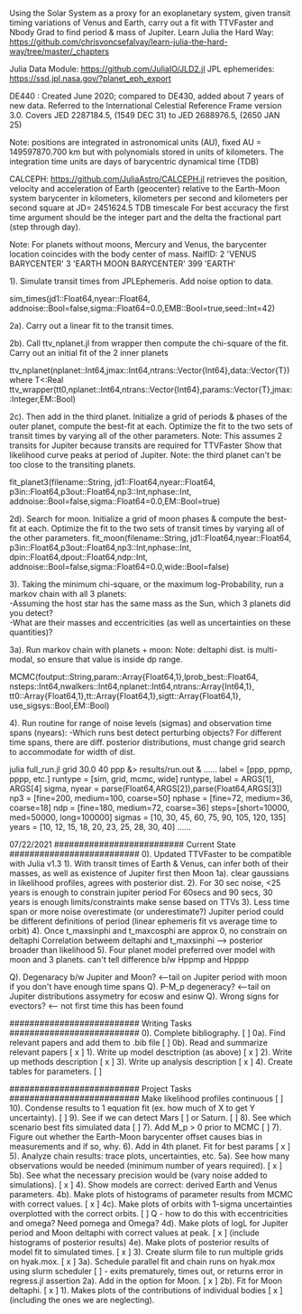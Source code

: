 Using the Solar System as a proxy for an exoplanetary system, 
given transit timing variations of Venus and Earth, carry out
a fit with TTVFaster and Nbody Grad to find period & mass of Jupiter.
Learn Julia the Hard Way:
https://github.com/chrisvoncsefalvay/learn-julia-the-hard-way/tree/master/_chapters

Julia Data Module:
https://github.com/JuliaIO/JLD2.jl
JPL ephemerides: https://ssd.jpl.nasa.gov/?planet_eph_export

DE440 : Created June 2020; compared to DE430, added about 7 years of new data.
        Referred to the International Celestial Reference Frame version 3.0.
        Covers JED 2287184.5, (1549 DEC 31) to JED 2688976.5, (2650 JAN 25)

Note: positions are integrated in astronomical units (AU), fixed AU = 149597870.700 km
but with polynomials stored in units of kilometers. 
The integration time units are days of barycentric dynamical time (TDB)


CALCEPH: https://github.com/JuliaAstro/CALCEPH.jl
retrieves the position, velocity and acceleration of Earth (geocenter) relative
to the Earth-Moon system barycenter in kilometers, kilometers per second and
kilometers per second square at JD= 2451624.5 TDB timescale 
For best accuracy the first time argument should be the integer part 
and the delta the fractional part (step through day).

Note: For planets without moons, Mercury and Venus, 
the barycenter location coincides with the body center of mass. 
NaifID: 
      2           'VENUS BARYCENTER'
      3           'EARTH MOON BARYCENTER'
      399         'EARTH'

1). Simulate transit times from JPLEphemeris. Add noise option to data.

sim_times(jd1::Float64,nyear::Float64,
  addnoise::Bool=false,sigma::Float64=0.0,EMB::Bool=true,seed::Int=42)

2a). Carry out a linear fit to the transit times. 

2b). Call ttv_nplanet.jl from wrapper then compute the chi-square 
of the fit. Carry out an initial fit of the 2 inner planets

ttv_nplanet(nplanet::Int64,jmax::Int64,ntrans::Vector{Int64},data::Vector{T}) where T<:Real
ttv_wrapper(tt0,nplanet::Int64,ntrans::Vector{Int64},params::Vector{T},jmax::Integer,EM::Bool) 

2c). Then add in the third planet. Initialize a grid of periods & 
phases of the outer planet, compute the best-fit at each.
Optimize the fit to the two sets of transit times by varying all of the
other parameters. 
Note: This assumes 2 transits for Jupiter because transits are required for TTVFaster
Show that likelihood curve peaks at period of Jupiter.
Note: the third planet can't be too close to the transiting planets.

fit_planet3(filename::String,
    jd1::Float64,nyear::Float64,
    p3in::Float64,p3out::Float64,np3::Int,nphase::Int,
    addnoise::Bool=false,sigma::Float64=0.0,EM::Bool=true)

2d). Search for moon. Initialize a grid of moon phases & compute the best-fit at each.
Optimize the fit to the two sets of transit times by varying all of the
other parameters. 
fit_moon(filename::String,
  jd1::Float64,nyear::Float64,
  p3in::Float64,p3out::Float64,np3::Int,nphase::Int,
  dpin::Float64,dpout::Float64,ndp::Int, 
  addnoise::Bool=false,sigma::Float64=0.0,wide::Bool=false)

3).  Taking the minimum chi-square, or the maximum log-Probability,
run a markov chain with all 3 planets:  
-Assuming the host star has the same mass as the Sun, which 3 planets did you detect?  
-What are their masses and eccentricities (as well as uncertainties on these
quantities)?

3a). Run markov chain with planets + moon:
Note: deltaphi dist. is multi-modal, so ensure that value is inside dp range.

 MCMC(foutput::String,param::Array{Float64,1},lprob_best::Float64,
    nsteps::Int64,nwalkers::Int64,nplanet::Int64,ntrans::Array{Int64,1},
    tt0::Array{Float64,1},tt::Array{Float64,1},sigtt::Array{Float64,1},
    use_sigsys::Bool,EM::Bool) 

4).  Run routine for range of noise levels (sigmas) and observation time spans (nyears):
-Which runs best detect perturbing objects? 
For different time spans, there are diff. posterior distributions, 
must change grid search to accommodate for width of dist.

julia full_run.jl grid 30.0 40 ppp &> results/run.out &
......
label = [ppp, ppmp, pppp, etc.]
runtype = [sim, grid, mcmc, wide]
runtype, label = ARGS[1], ARGS[4]
sigma, nyear = parse(Float64,ARGS[2]),parse(Float64,ARGS[3])
np3 = [fine=200, medium=100, coarse=50]     <!-- test=10 -->
nphase = [fine=72, medium=36, coarse=18]    <!-- test=10 -->
ndp = [fine=180, medium=72, coarse=36]      <!-- test=10 -->
steps=[short=10000, med=50000, long=100000] <!-- test=1000 -->
sigmas = [10, 30, 45, 60, 75, 90, 105, 120, 135] <!-- which of these are realistic? -->
years = [10, 12, 15, 18, 20, 23, 25, 28, 30, 40] <!-- how often to check results? -->
......

07/22/2021
##########################	Current State	##########################
0). Updated TTVFaster to be compatible with Julia v1.3
1). With transit times of Earth & Venus, can infer both of
their masses, as well as existence of Jupiter first then Moon
1a). clear gaussians in likelihood profiles, agrees with posterior dist.
2). For 30 sec noise, <25 years is enough to constrain jupiter period
    For 60secs and 90 secs, 30 years is enough
        limits/constraints make sense based on TTVs
3). Less time span or more noise overestimate (or underestimate?) Jupiter period
        could be different definitions of period (linear ephemeris fit vs average time to orbit)
4). Once t_maxsinphi and t_maxcosphi are approx 0, no constrain on deltaphi
    Correlation betweem deltaphi and t_maxsinphi --> posterior broader than likelihood
5). Four planet model preferred over model with moon and 3 planets. 
        can't tell difference b/w Hppmp and Hpppp

Q). Degenaracy b/w Jupiter and Moon? <--tail on Jupiter period with moon
        if you don't have enough time spans
Q). P-M_p degeneracy? <--tail on Jupiter distributions
        assymetry for ecosw and esinw
Q). Wrong signs for evectors? <-- not first time this has been found

##########################	Writing Tasks	##########################
0). Complete bibliography. [  ]
0a). Find relevant papers and add them to .bib file [  ]
0b). Read and summarize relevant papers [ x ]
1). Write up model desctription (as above) [ x ]
2). Write up methods description [ x ]
3). Write up analysis description [ x ]
4). Create tables for parameters. [  ]

##########################  Project Tasks ##########################
Make likelihood profiles continuous [ ]
10). Condense results to 1 equation fit (ex. how much of X to get Y uncertainty). [  ]
9). See if we can detect Mars [ ] or Saturn. [ ]
8). See which scenario best fits simulated data [ ]
7). Add M_p > 0 prior to MCMC [ ]
7). Figure out whether the Earth-Moon barycenter offset causes
bias in measurements and if so, why.
6). Add in 4th planet. Fit for best params [ x ]
5). Analyze chain results: trace plots, uncertainties, etc.
5a). See how many observations would be needed (minimum number of years required). [ x ]
5b). See what the necessary precision would be (vary noise added to simulations). [ x ]
4). Show models are correct: derived Earth and Venus parameters.
4b). Make plots of histograms of parameter results from MCMC with correct values. [ x ]
4c). Make plots of orbits with 1-sigma uncertainties overplotted with the correct orbits. [  ] Q   - how to do this with eccentricities and omega? Need pomega and Omega?
4d). Make plots of logL for Jupiter period and Moon deltaphi with correct values at peak. [ x ] 
    (include histograms of posterior results) 
4e). Make plots of posterior results of model fit to simulated times. [ x ] 
3). Create slurm file to run multiple grids on hyak.mox. [ x ] 
3a). Schedule parallel fit and chain runs on hyak.mox using slurm scheduler [  ]
     - exits prematurely, times out, or returns error in regress.jl assertion
2a). Add in the option for Moon. [ x ]
2b). Fit for Moon deltaphi. [ x ]
1). Makes plots of the contributions of individual bodies [ x ]
    (including the ones we are neglecting).      
<!-- 
##########################  Optional Tasks  ##########################
Q: What really limits timing precision of Earth & Venus
about the Sun? 
3a). Could use existing telescope precision info
3a). Figure out what the actual expected timing precision
would be (limited by stellar noise -- related to Tyler's work). 
Q: The masses inferred with sufficient data are good, although
still a bit more discrepant than I would like. need to implement an N-body fit?
4a). Using TTVFaster for first estimate, do NBody Gradient fit. 
4b). Refine TTVFaster estimates from finding Jupiter by applying NbodyGradient.
(should get better parameters for the masses of Venus and Earth)
Heirarchy example for Solar System:
Sun Venus Earth Moon Jupiter Saturn ....
indices = [[-1, 1, 0, 0, 0, 0],  # SUN & VENUS orbit in a binary
           [ 0, 0,-1, 1, 0, 0],  # EARTH & MOON orbit in a binary 
           [-1,-1, 1, 1, 0, 0],  # SUN & VENUS orbit about them 
           [-1,-1,-1,-1, 1, 0],  # (optional) Jupiter orbits about them
           [-1,-1,-1,-1,-1, 1],  # (optional) etc...
           [ 1, 1, 1, 1, 1, 1]]  # center of mass of the system
4c). Compare TTVFaster and NBody Grad fits. 
5a). Figure out how to speed things up so I can do a global
search, and explore duration & error bar dependence. 
5b). Do inverse matrix fitting for linear parameters (Jupiter period & Moon deltaphi) to speed things up (might be more robust).
5c). Maybe make a type to hold the pre-computed Laplace coefficents,
and pass this to routines, or create a closure for this.
6). From posteriors, show how well we can measure mean insolation. 
7). Show that model is correct either way (Moon first then Jupiter). 
    - unrealistic because it's more likely that the giant planet would be discovered first since it's easier
8a). Make model of actual transit light curves (as opposed to just transit times).
8b). Show how well constrained densities are (for Earth and Venus).
8c). Show how well constrained densities are for Sun.
-->